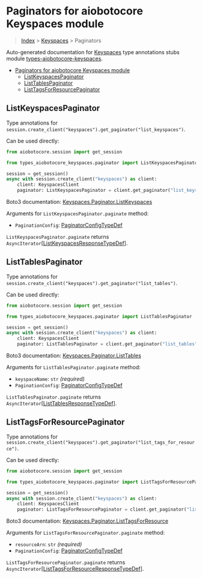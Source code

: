 <a id="paginators-for-aiobotocore-keyspaces-module"></a>

# Paginators for aiobotocore Keyspaces module

> [Index](../README.md) > [Keyspaces](./README.md) > Paginators

Auto-generated documentation for
[Keyspaces](https://boto3.amazonaws.com/v1/documentation/api/latest/reference/services/keyspaces.html#Keyspaces)
type annotations stubs module
[types-aiobotocore-keyspaces](https://pypi.org/project/types-aiobotocore-keyspaces/).

- [Paginators for aiobotocore Keyspaces module](#paginators-for-aiobotocore-keyspaces-module)
  - [ListKeyspacesPaginator](#listkeyspacespaginator)
  - [ListTablesPaginator](#listtablespaginator)
  - [ListTagsForResourcePaginator](#listtagsforresourcepaginator)

<a id="listkeyspacespaginator"></a>

## ListKeyspacesPaginator

Type annotations for
`session.create_client("keyspaces").get_paginator("list_keyspaces")`.

Can be used directly:

```python
from aiobotocore.session import get_session

from types_aiobotocore_keyspaces.paginator import ListKeyspacesPaginator

session = get_session()
async with session.create_client("keyspaces") as client:
    client: KeyspacesClient
    paginator: ListKeyspacesPaginator = client.get_paginator("list_keyspaces")
```

Boto3 documentation:
[Keyspaces.Paginator.ListKeyspaces](https://boto3.amazonaws.com/v1/documentation/api/latest/reference/services/keyspaces.html#Keyspaces.Paginator.ListKeyspaces)

Arguments for `ListKeyspacesPaginator.paginate` method:

- `PaginationConfig`:
  [PaginatorConfigTypeDef](./type_defs.md#paginatorconfigtypedef)

`ListKeyspacesPaginator.paginate` returns
`AsyncIterator`\[[ListKeyspacesResponseTypeDef](./type_defs.md#listkeyspacesresponsetypedef)\].

<a id="listtablespaginator"></a>

## ListTablesPaginator

Type annotations for
`session.create_client("keyspaces").get_paginator("list_tables")`.

Can be used directly:

```python
from aiobotocore.session import get_session

from types_aiobotocore_keyspaces.paginator import ListTablesPaginator

session = get_session()
async with session.create_client("keyspaces") as client:
    client: KeyspacesClient
    paginator: ListTablesPaginator = client.get_paginator("list_tables")
```

Boto3 documentation:
[Keyspaces.Paginator.ListTables](https://boto3.amazonaws.com/v1/documentation/api/latest/reference/services/keyspaces.html#Keyspaces.Paginator.ListTables)

Arguments for `ListTablesPaginator.paginate` method:

- `keyspaceName`: `str` *(required)*
- `PaginationConfig`:
  [PaginatorConfigTypeDef](./type_defs.md#paginatorconfigtypedef)

`ListTablesPaginator.paginate` returns
`AsyncIterator`\[[ListTablesResponseTypeDef](./type_defs.md#listtablesresponsetypedef)\].

<a id="listtagsforresourcepaginator"></a>

## ListTagsForResourcePaginator

Type annotations for
`session.create_client("keyspaces").get_paginator("list_tags_for_resource")`.

Can be used directly:

```python
from aiobotocore.session import get_session

from types_aiobotocore_keyspaces.paginator import ListTagsForResourcePaginator

session = get_session()
async with session.create_client("keyspaces") as client:
    client: KeyspacesClient
    paginator: ListTagsForResourcePaginator = client.get_paginator("list_tags_for_resource")
```

Boto3 documentation:
[Keyspaces.Paginator.ListTagsForResource](https://boto3.amazonaws.com/v1/documentation/api/latest/reference/services/keyspaces.html#Keyspaces.Paginator.ListTagsForResource)

Arguments for `ListTagsForResourcePaginator.paginate` method:

- `resourceArn`: `str` *(required)*
- `PaginationConfig`:
  [PaginatorConfigTypeDef](./type_defs.md#paginatorconfigtypedef)

`ListTagsForResourcePaginator.paginate` returns
`AsyncIterator`\[[ListTagsForResourceResponseTypeDef](./type_defs.md#listtagsforresourceresponsetypedef)\].
